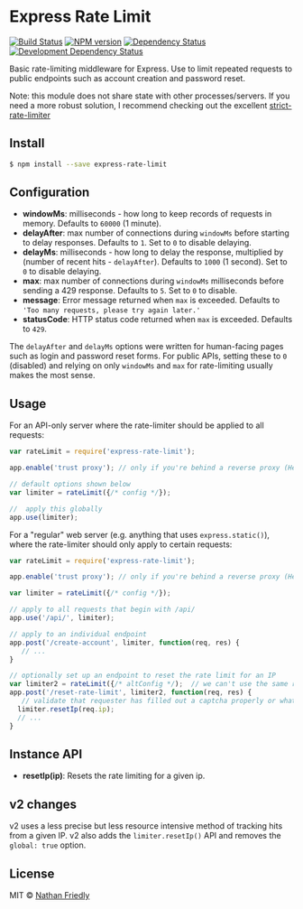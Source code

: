 #  Express Rate Limit

[![Build Status](https://secure.travis-ci.org/nfriedly/express-rate-limit.png?branch=master)](http://travis-ci.org/nfriedly/express-rate-limit)
[![NPM version](http://badge.fury.io/js/express-rate-limit.png)](https://npmjs.org/package/express-rate-limit "View this project on NPM")
[![Dependency Status](https://david-dm.org/nfriedly/express-rate-limit.png?theme=shields.io)](https://david-dm.org/nfriedly/express-rate-limit)
[![Development Dependency Status](https://david-dm.org/nfriedly/express-rate-limit/dev-status.png?theme=shields.io)](https://david-dm.org/nfriedly/express-rate-limit#info=devDependencies)

Basic rate-limiting middleware for Express. Use to limit repeated requests to public endpoints such as account creation and password reset.

Note: this module does not share state with other processes/servers.
If you need a more robust solution, I recommend checking out the excellent [strict-rate-limiter](https://www.npmjs.com/package/strict-rate-limiter)


## Install

```sh
$ npm install --save express-rate-limit
```

## Configuration

* **windowMs**: milliseconds - how long to keep records of requests in memory. Defaults to `60000` (1 minute).
* **delayAfter**: max number of connections during `windowMs` before starting to delay responses. Defaults to `1`. Set to `0` to disable delaying.  
* **delayMs**: milliseconds - how long to delay the response, multiplied by (number of recent hits - `delayAfter`).  Defaults to `1000` (1 second). Set to `0` to disable delaying.
* **max**: max number of connections during `windowMs` milliseconds before sending a 429 response. Defaults to `5`. Set to `0` to disable.
* **message**: Error message returned when `max` is exceeded. Defaults to `'Too many requests, please try again later.'`
* **statusCode**: HTTP status code returned when `max` is exceeded. Defaults to `429`.

The `delayAfter` and `delayMs` options were written for human-facing pages such as login and password reset forms. 
For public APIs, setting these to `0` (disabled) and relying on only `windowMs` and `max` for rate-limiting usually makes the most sense.

## Usage

For an API-only server where the rate-limiter should be applied to all requests:

```js
var rateLimit = require('express-rate-limit');

app.enable('trust proxy'); // only if you're behind a reverse proxy (Heroku, Bluemix, AWS if you use an ELB, custom Nginx setup, etc)

// default options shown below
var limiter = rateLimit({/* config */});

//  apply this globally
app.use(limiter);
```

For a "regular" web server (e.g. anything that uses `express.static()`), where the rate-limiter should only apply to certain requests:

```js
var rateLimit = require('express-rate-limit');

app.enable('trust proxy'); // only if you're behind a reverse proxy (Heroku, Bluemix, AWS if you use an ELB, custom Nginx setup, etc)

var limiter = rateLimit({/* config */});

// apply to all requests that begin with /api/
app.use('/api/', limiter);

// apply to an individual endpoint
app.post('/create-account', limiter, function(req, res) {
   // ...
}

// optionally set up an endpoint to reset the rate limit for an IP
var limiter2 = rateLimit({/* altConfig */);  // we can't use the same rateLimit instance on the reset endpoint, but we probably do want it limited.
app.post('/reset-rate-limit', limiter2, function(req, res) {
   // validate that requester has filled out a captcha properly or whatever and then...
  limiter.resetIp(req.ip);
  // ...
} 
```

## Instance API

* **resetIp(ip)**: Resets the rate limiting for a given ip.

## v2 changes

v2 uses a less precise but less resource intensive method of tracking hits from a given IP. v2 also adds the `limiter.resetIp()` API and removes the `global: true` option.

## License

MIT © [Nathan Friedly](http://nfriedly.com/)
